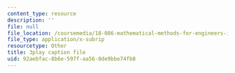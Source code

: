 ```yaml
---
content_type: resource
description: ''
file: null
file_location: /coursemedia/18-086-mathematical-methods-for-engineers-ii-spring-2006/92aebfac8b6e597faa560de9bbe74fb0_S6dw885-SZI.vtt
file_type: application/x-subrip
resourcetype: Other
title: 3play caption file
uid: 92aebfac-8b6e-597f-aa56-0de9bbe74fb0
---
```

